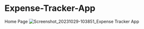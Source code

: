 # Expense-Tracker-App
Home Page
![Screenshot_20231029-103851_Expense Tracker App](https://github.com/aaseem22/Expense-Tracker-App/assets/98115116/ef4540e1-421e-47d3-a9a3-3a9dca61cb70)
